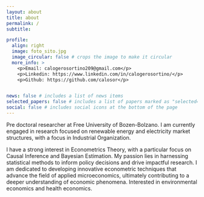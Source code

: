 ```yaml
---
layout: about
title: about
permalink: /
subtitle: 

profile:
  align: right
  image: foto_sito.jpg
  image_circular: false # crops the image to make it circular
  more_info: >
    <p>Email: calogerosortino209@gmail.com</p>
    <p>Linkedin: https://www.linkedin.com/in/calogerosortino/</p>
    <p>Github: https://github.com/calosor</p>


news: false # includes a list of news items
selected_papers: false # includes a list of papers marked as "selected={true}"
social: false # includes social icons at the bottom of the page
---
```


Pre doctoral researcher at Free University of Bozen-Bolzano. I am currently engaged in research focused on renewable energy and electricity market structures, with a focus in Industrial Organization. 

I have a strong interest in Econometrics Theory, with a particular focus on Causal Inference and Bayesian Estimation. My passion lies in harnessing statistical methods to inform policy decisions and drive impactful research. I am dedicated to developing innovative econometric techniques that advance the field of applied microeconomics, ultimately contributing to a deeper understanding of economic phenomena. Interested in environmental economics and health economics. 
